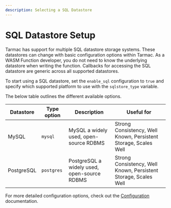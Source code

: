 ```yaml
---
description: Selecting a SQL Datastore
---
```


# SQL Datastore Setup

Tarmac has support for multiple SQL datastore storage systems. These datastores can change with basic 
configuration options within Tarmac. As a WASM Function developer, you do not need to know the underlying datastore 
when writing the function. Callbacks for accessing the SQL datastore are generic across all supported datastores.

To start using a SQL datastore, set the `enable_sql` configuration to `true` and specify which supported 
platform to use with the `sqlstore_type` variable.

The below table outlines the different available options.

| Datastore | Type option | Description | Useful for |
| --------  | ----------- | ----------- | ---------- |
| MySQL | `mysql` | MySQL a widely used, open-source RDBMS | Strong Consistency, Well Known, Persistent Storage, Scales Well |
| PostgreSQL | `postgres` | PostgreSQL a widely used, open-source RDBMS | Strong Consistency, Well Known, Persistent Storage, Scales Well |

For more detailed configuration options, check out the [Configuration](configuration.md) documentation.
